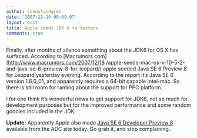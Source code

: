 ```yaml
---
author: connylundgren
date: '2007-12-19 08:09:07'
layout: post
title: Apple seeds JDK 6 to testers
comments: true
---
```


Finally, after months of silence something about the JDK6 for OS X has
surfaced. According to [Macrumors.com](http://www.macrumors.com/2007/12/18
/apple-seeds-mac-os-x-10-5-2-and-java-se-6-preview-8-for-leopard/) apple
seeded Java SE 6 Preview 8 for Leopard yesterday evening. According to the
report it’s Java SE 6 version 1.6.0_01, and apparently requires a 64-bit
capable Intel-mac. So there is still room for ranting about the support for
PPC platform.

I for one think it’s wonderful news to get support for JDK6, not so much for
development purposes but for the improved performance and some random goodies
included in the JDK.

**Update:** Apparently Apple also made [Java SE 6 Developer Preview 8](http://developer.apple.com/java/) available from the ADC site today. Go grab it, and stop complaining..

